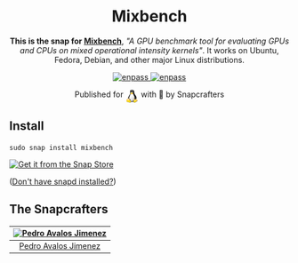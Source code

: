 <h1 align="center">
  Mixbench
</h1>

<p align="center">
    <b>This is the snap for <a href="https://github.com/ekondis/mixbench">Mixbench</a></b>,
    <i>"A GPU benchmark tool for evaluating GPUs and CPUs on mixed operational intensity kernels"</i>.
    It works on Ubuntu, Fedora, Debian, and other major Linux distributions.
</p>

<p align="center">
<a href="https://snapcraft.io/mixbench">
  <img alt="enpass" src="https://snapcraft.io/mixbench/badge.svg" />
</a>
<a href="https://snapcraft.io/mixbench">
  <img alt="enpass" src="https://snapcraft.io/mixbench/trending.svg?name=0" />
</a>
</p>

<p align="center">Published for <img src="https://raw.githubusercontent.com/anythingcodes/slack-emoji-for-techies/gh-pages/emoji/tux.png" align="top" width="24" /> with 💝 by Snapcrafters</p>

## Install

```shell
sudo snap install mixbench
```

[![Get it from the Snap Store](https://snapcraft.io/static/images/badges/en/snap-store-white.svg)](https://snapcraft.io/mixbench)

([Don't have snapd installed?](https://snapcraft.io/docs/core/install))

## The Snapcrafters

| [![Pedro Avalos Jimenez](https://gravatar.com/avatar/99d80a655179643de6d2b8eccad0b12a16b21d778a5c2676ed9ab7dcaa0d889c/?s=128)](https://github.com/pedro-avalos/) |
| :---: |
| [Pedro Avalos Jimenez](https://github.com/pedro-avalos/) |

<!-- Uncomment and modify this when you have upstream contacts
## Upstream

| [![Upstream Name](https://gravatar.com/avatar/bc0bced65e963eb5c3a16cab8b004431?s=128)](https://github.com/upstreamname) |
| :---: |
| [Upstream Name](https://github.com/upstreamname) |
-->
